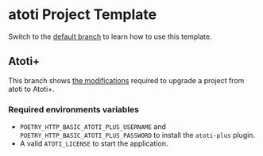 # atoti Project Template

Switch to the [default branch](https://github.com/atoti/project-template#readme) to learn how to use this template.

## Atoti+

This branch shows [the modifications](https://github.com/atoti/project-template/compare/atoti-plus) required to upgrade a project from atoti to Atoti+.

### Required environments variables

- `POETRY_HTTP_BASIC_ATOTI_PLUS_USERNAME` and `POETRY_HTTP_BASIC_ATOTI_PLUS_PASSWORD` to install the `atoti-plus` plugin.
- A valid `ATOTI_LICENSE` to start the application.
